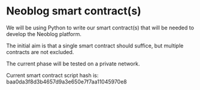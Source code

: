 # Neoblog smart contract(s)

We will be using Python to write our smart contract(s) that will be needed to develop the Neoblog platform.

The initial aim is that a single smart contract should suffice, but multiple contracts are not excluded.

The current phase will be tested on a private network.

Current smart contract script hash is: baa0da3f8d3b4657d9a3e650e7f7aa11045970e8